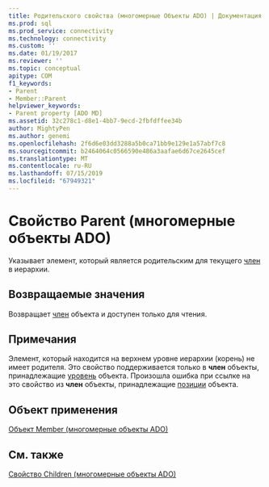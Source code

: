 ```yaml
---
title: Родительского свойства (многомерные Объекты ADO) | Документация Майкрософт
ms.prod: sql
ms.prod_service: connectivity
ms.technology: connectivity
ms.custom: ''
ms.date: 01/19/2017
ms.reviewer: ''
ms.topic: conceptual
apitype: COM
f1_keywords:
- Parent
- Member::Parent
helpviewer_keywords:
- Parent property [ADO MD]
ms.assetid: 32c278c1-d8e1-4bb7-9ecd-2fbfdffee34b
author: MightyPen
ms.author: genemi
ms.openlocfilehash: 2f6d6e03dd3288a5b0ca71bb9e129e1a57abf7c8
ms.sourcegitcommit: b2464064c0566590e486a3aafae6d67ce2645cef
ms.translationtype: MT
ms.contentlocale: ru-RU
ms.lasthandoff: 07/15/2019
ms.locfileid: "67949321"
---
```

# <a name="parent-property-ado-md"></a>Свойство Parent (многомерные объекты ADO)
Указывает элемент, который является родительским для текущего [член](../../../ado/reference/ado-md-api/member-object-ado-md.md) в иерархии.  
  
## <a name="return-values"></a>Возвращаемые значения  
 Возвращает [член](../../../ado/reference/ado-md-api/member-object-ado-md.md) объекта и доступен только для чтения.  
  
## <a name="remarks"></a>Примечания  
 Элемент, который находится на верхнем уровне иерархии (корень) не имеет родителя. Это свойство поддерживается только в **член** объекты, принадлежащие [уровень](../../../ado/reference/ado-md-api/level-object-ado-md.md) объекта. Произошла ошибка при ссылке на это свойство из **член** объекты, принадлежащие [позиции](../../../ado/reference/ado-md-api/position-object-ado-md.md) объекта.  
  
## <a name="applies-to"></a>Объект применения  
 [Объект Member (многомерные объекты ADO)](../../../ado/reference/ado-md-api/member-object-ado-md.md)  
  
## <a name="see-also"></a>См. также  
 [Свойство Children (многомерные объекты ADO)](../../../ado/reference/ado-md-api/children-property-ado-md.md)
